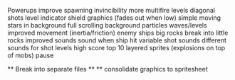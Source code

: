 Powerups
    improve spawning
    invincibility
    more multifire levels
      diagonal shots
      level indicator
shield graphics (fades out when low)
simple moving stars in background
full scrolling background
particles
waves/levels
improved movement (inertia/friction)
enemy ships
big rocks break into little rocks
improved sounds
    sound when ship hit
    variable shot sounds
    different sounds for shot levels
high score
    top 10
layered sprites (explosions on top of mobs)
pause

** Break into separate files **
** consolidate graphics to spritesheet
